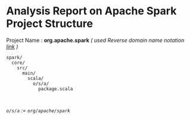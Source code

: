 # Analysis Report on Apache Spark Project Structure

Project Name : **org.apache.spark** *( used Reverse domain name notation [link](https://en.wikipedia.org/wiki/Reverse_domain_name_notation) )*


```
spark/
  core/
    src/
      main/
        scala/
          o/s/a/
            package.scala

  
```
*`o/s/a` := `org/apache/spark`*
